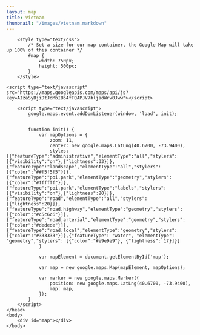 ```yaml
---
layout: map
title: Vietnam
thumbnail: "/images/vietnam.markdown"
---
```

<html>
    <head>
        
        <style type="text/css">
            /* Set a size for our map container, the Google Map will take up 100% of this container */
            #map {
                width: 750px;
                height: 500px;
            }
        </style>
	
	<script type="text/javascript" src="https://maps.googleapis.com/maps/api/js?key=AIzaSyBjiDtJdMbIB54fTQAPJV7bljadWrv0Jww"></script>
        
        <script type="text/javascript">
            google.maps.event.addDomListener(window, 'load', init);

        
            function init() {
                var mapOptions = {
                    zoom: 11,
                    center: new google.maps.LatLng(40.6700, -73.9400),
              	    styles: [{"featureType":"administrative","elementType":"all","stylers":[{"visibility":"on"},{"lightness":33}]},{"featureType":"landscape","elementType":"all","stylers":[{"color":"##f5f5f5"}]},{"featureType":"poi.park","elementType":"geometry","stylers":[{"color":"#ffffff"}]},{"featureType":"poi.park","elementType":"labels","stylers":[{"visibility":"on"},{"lightness":20}]},{"featureType":"road","elementType":"all","stylers":[{"lightness":20}]},{"featureType":"road.highway","elementType":"geometry","stylers":[{"color":"#c5c6c6"}]},{"featureType":"road.arterial","elementType":"geometry","stylers":[{"color":"#dedede"}]},{"featureType":"road.local","elementType":"geometry","stylers":[{"color":"#333333"}]},{"featureType": "water", "elementType": "geometry","stylers": [{"color":"#e9e9e9"}, {"lightness": 17}]}]
                }

                var mapElement = document.getElementById('map');

                var map = new google.maps.Map(mapElement, mapOptions);

                var marker = new google.maps.Marker({
                    position: new google.maps.LatLng(40.6700, -73.9400),
                    map: map,
                });
            }
        </script>
    </head>
    <body>
        <div id="map"></div>
    </body>
</html>

